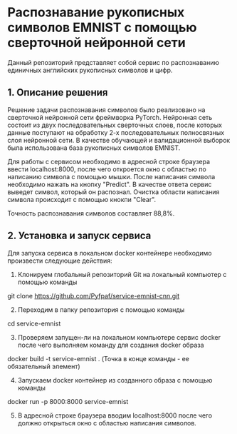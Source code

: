# Распознавание рукописных символов EMNIST с помощью сверточной нейронной сети

Данный репозиторий представляет собой сервис по распознаванию единичных английских рукописных символов и цифр.
## 1. Описание решения

Решение задачи распознавания символов было реализовано на сверточной нейронной сети фреймворка PyTorch.
Нейронная сеть состоит из двух последовательных сверточных слоев, после которых данные поступают на обработку 2-х последовательных полносвязных слоя нейронной сети.
В качестве обучающей и валидационной выборок была использована база рукописных символов EMNIST.

Для работы с сервисом необходимо в адресной строке браузера ввести localhost:8000, после чего откроется окно с областью по написанию символа с помощью мышки.
После написания символа необходимо нажать на кнопку "Predict". В качестве ответа сервис выведет символ, который он распознал.
Очистка области написания символа происходит с помощью кнокпи "Clear".

Точность распознавания символов составляет 88,8%.


## 2. Установка и запуск сервиса

Для запуска сервиса в локальном docker контейнере необходимо произвести следующие действия:

1. Клонируем глобальный репозиторий Git на локальный компьютер с помощью команды

git clone https://github.com/Pyfpaf/service-emnist-cnn.git

2. Переходим в папку репозитория с помощью команды

cd service-emnist

3. Проверяем запущен-ли на локальном компьютере сервис docker после чего выполняем команду для создания docker образа

docker build -t service-emnist .
(Точка в конце команды - ее обязательный элемент)

4. Запускаем docker контейнер из созданного образа с помощью команды

docker run -p 8000:8000 service-emnist

5. В адресной строке браузера вводим localhost:8000 после чего должно открыться окно с областью написания символов.

